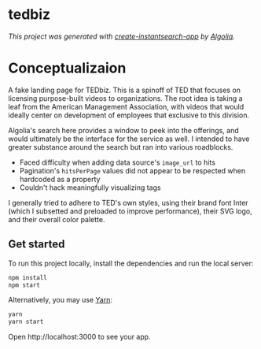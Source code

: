 # tedbiz

_This project was generated with [create-instantsearch-app](https://github.com/algolia/create-instantsearch-app) by [Algolia](https://algolia.com)._

# Conceptualizaion

A fake landing page for TEDbiz. This is a spinoff of TED that focuses on licensing purpose-built videos to organizations. The root idea is taking a leaf from the American Management Association, with videos that would ideally center on development of employees that exclusive to this division.

Algolia's search here provides a window to peek into the offerings, and would ultimately be the interface for the service as well. I intended to have greater substance around the search but ran into various roadblocks.

- Faced difficulty when adding data source's `image_url` to hits
- Pagination's `hitsPerPage` values did not appear to be respected when hardcoded as a property
- Couldn't hack meaningfully visualizing tags

I generally tried to adhere to TED's own styles, using their brand font Inter (which I subsetted and preloaded to improve performance), their SVG logo, and their overall color palette.

## Get started

To run this project locally, install the dependencies and run the local server:

```sh
npm install
npm start
```

Alternatively, you may use [Yarn](https://http://yarnpkg.com/):

```sh
yarn
yarn start
```

Open http://localhost:3000 to see your app.
